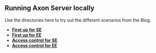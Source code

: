 ## Running Axon Server locally

Use the directories here to try out the different scenarios from the Blog.

* [**First up for SE**](./1-first-up-se)
* [**First up for EE**](./2-first-up-ee)
* [**Access control for SE**](./3-accesscontrol-se)
* [**Access control for EE**](./4-accesscontrol-ee)

